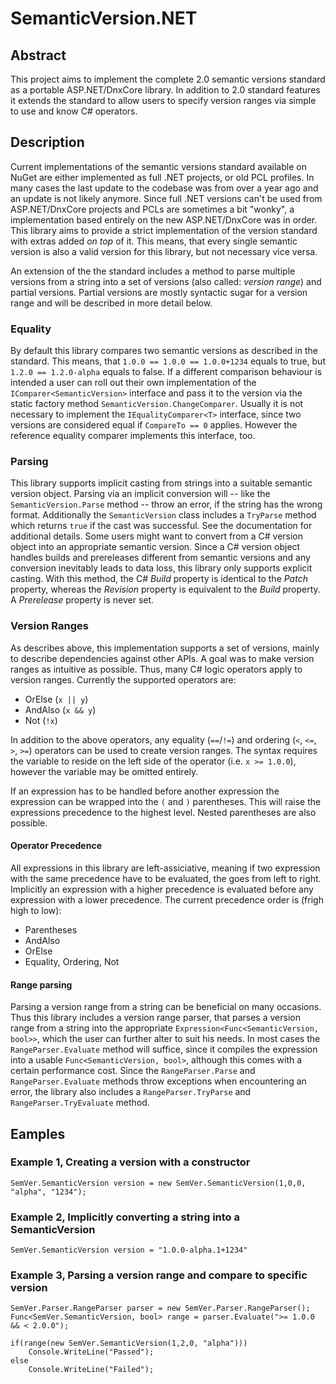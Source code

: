 # SemanticVersion.NET

## Abstract
This project aims to implement the complete 2.0 semantic versions standard as a portable ASP.NET/DnxCore library. In addition to 2.0 standard features it extends the standard to allow users to specify version ranges via simple to use and know C# operators.

## Description
Current implementations of the semantic versions standard available on NuGet are either implemented as full .NET projects, or old PCL profiles. In many cases the last update to the codebase was from over a year ago and an update is not likely anymore. Since full .NET versions can't be used from ASP.NET/DnxCore projects and PCLs are sometimes a bit "wonky", a implementation based entirely on the new ASP.NET/DnxCore was in order.
This library aims to provide a strict implementation of the version standard with extras added *on top* of it. This means, that every single semantic version is also a valid version for this library, but not necessary vice versa.

An extension of the the standard includes a method to parse multiple versions from a string into a set of versions (also called: *version range*) and partial versions. Partial versions are mostly syntactic sugar for a version range and will be described in more detail below.

### Equality
By default this library compares two semantic versions as described in the standard. This means, that `1.0.0 == 1.0.0 == 1.0.0+1234` equals to true, but `1.2.0 == 1.2.0-alpha` equals to false.
If a different comparison behaviour is intended a user can roll out their own implementation of the `IComparer<SemanticVersion>` interface and pass it to the version via the static factory method `SemanticVersion.ChangeComparer`. Usually it is not necessary to  implement the `IEqualityComparer<T>` interface, since two versions are considered equal if `CompareTo == 0` applies. However the reference equality comparer implements this interface, too.

### Parsing
This library supports implicit casting from strings into a suitable semantic version object. Parsing via an implicit conversion will -- like the `SemanticVersion.Parse` method -- throw an error, if the string has the wrong format. Additionally the `SemanticVersion` class includes a `TryParse` method which returns `true` if the cast was successful. See the documentation for additional details.
Some users might want to convert from a C# version object into an appropriate semantic version. Since a C# version object handles builds and prereleases different from semantic versions and any conversion inevitably leads to data loss, this library only supports explicit casting. With this method, the C# *Build* property is identical to the *Patch* property, whereas the *Revision* property is equivalent to the *Build* property. A *Prerelease* property is never set.

### Version Ranges
As describes above, this implementation supports a set of versions, mainly to describe dependencies against other APIs. A goal was to make version ranges as intuitive as possible. Thus, many C# logic operators apply to version ranges. Currently the supported operators are:
* OrElse (`x || y`)
* AndAlso (`x && y`)
* Not (`!x`)

In addition to the above operators, any equality (`==`/`!=`) and ordering (`<`, `<=`, `>`, `>=`) operators can be used to create version ranges. The syntax requires the variable to reside on the left side of the operator (i.e. `x >= 1.0.0`), however the variable may be omitted entirely.

If an expression has to be handled before another expression the expression can be wrapped into the `(` and `)` parentheses. This will raise the expressions precedence to the highest level. Nested parentheses are also possible.

#### Operator Precedence
All expressions in this library are left-assiciative, meaning if two expression with the same precedence have to be evaluated, the goes from left to right. Implicitly an expression with a higher precedence is evaluated before any expression with a lower precedence. The current precedence order is (frigh high to low):
* Parentheses
* AndAlso
* OrElse
* Equality, Ordering, Not

#### Range parsing
Parsing a version range from a string can be beneficial on many occasions. Thus this library includes a version range parser, that parses a version range from a string into the appropriate `Expression<Func<SemanticVersion, bool>>`, which the user can further alter to suit his needs. In most cases the `RangeParser.Evaluate` method will suffice, since it compiles the expression into a usable `Func<SemanticVersion, bool>`, although this comes with a certain performance cost.
Since the `RangeParser.Parse` and `RangeParser.Evaluate` methods throw exceptions when encountering an error, the library also includes a `RangeParser.TryParse` and `RangeParser.TryEvaluate` method.

## Eamples
### Example 1, Creating a version with a constructor
```
SemVer.SemanticVersion version = new SemVer.SemanticVersion(1,0,0, "alpha", "1234");
```

### Example 2, Implicitly converting a string into a SemanticVersion
```
SemVer.SemanticVersion version = "1.0.0-alpha.1+1234"
```

### Example 3, Parsing a version range and compare to specific version
```
SemVer.Parser.RangeParser parser = new SemVer.Parser.RangeParser();
Func<SemVer.SemanticVersion, bool> range = parser.Evaluate(">= 1.0.0 && < 2.0.0");

if(range(new SemVer.SemanticVersion(1,2,0, "alpha")))
    Console.WriteLine("Passed");
else
    Console.WriteLine("Failed");
```
